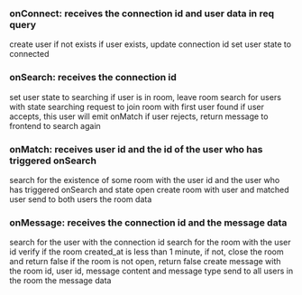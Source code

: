 ### onConnect: receives the connection id and user data in req query 
 create user if not exists
 if user exists, update connection id
 set user state to connected

###  onSearch: receives the connection id 
 set user state to searching
 if user is in room, leave room
 search for users with state searching
 request to join room with first user found
 if user accepts, this user will emit onMatch
 if user rejects, return message to frontend to search again

### onMatch: receives user id and the id of the user who has triggered onSearch 
 search for the existence of some room with the user id and the user who has triggered onSearch and state open
 create room with user and matched user
 send to both users the room data

### onMessage: receives the connection id and the message data 
 search for the user with the connection id
 search for the room with the user id
 verify if the room created_at is less than 1 minute, if not, close the room and return false
 if the room is not open, return false
 create message with the room id, user id, message content and message type
 send to all users in the room the message data